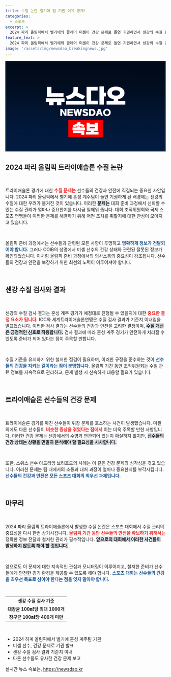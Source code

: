 ```yaml
---
title: 수질 논란 벨기에 팀 기권 이유 공개!
categories:
  - 스포츠
excerpt: >
  2024 파리 올림픽에서 벨기에의 클레어 미셸이 건강 문제로 돌연 기권하면서 센강의 수질 논란이 재점화됐다. IOC는 수질이 기준치 이내라고 밝혔으나, 선수들의 불안이 가중되고 있다.
feature_text: >
  2024 파리 올림픽에서 벨기에의 클레어 미셸이 건강 문제로 돌연 기권하면서 센강의 수질 논란이 재점화됐다. IOC는 수질이 기준치 이내라고 밝혔으나, 선수들의 불안이 가중되고 있다.
image: '/assets/img/newsdao_breakingnews.jpg'
---
```


<p><img src="/assets/img/newsdao_breakingnews.jpg" alt="flaretime 속보" /></p>

<h2 data-ke-size="size26">2024 파리 올림픽 트라이애슬론 수질 논란</h2>

<p data-ke-size="size16">&nbsp;</p>

<p>트라이애슬론 경기에 대한 <b><span style="color: #ee2323;">수질 문제는</span></b> 선수들의 건강과 안전에 직결되는 중요한 사안입니다. 2024 파리 올림픽에서 벨기에 혼성 계주팀이 돌연 기권하게 된 배경에는 센강의 수질에 대한 우려가 불거진 것이 있습니다. 이러한 <b><span style="background-color: #21538527;">문제는</span></b> 대회 준비 과정에서 신뢰할 수 있는 수질 관리가 얼마나 중요한지를 다시금 일깨워 줍니다. 대회 조직위원회와 국제 스포츠 연맹들이 이러한 문제를 해결하기 위해 어떤 조치를 취할지에 대한 관심이 모아지고 있습니다.</p>

<p data-ke-size="size16">&nbsp;</p>

<p>올림픽 준비 과정에서는 선수들과 관련된 모든 사항이 투명하고 <b><span style="color: #1a5490;">명확하게 정보가 전달되어야 합니다.</span></b> 그러나 COIB의 성명에서 미셸 선수의 건강 상태와 관련된 잘못된 정보가 확인되었습니다. 이처럼 올림픽 준비 과정에서의 의사소통의 중요성이 강조됩니다. 선수들의 건강과 안전을 보장하기 위한 최선의 노력이 이루어져야 합니다.</p>

<p data-ke-size="size16">&nbsp;</p>

<h2 data-ke-size="size26">센강 수질 검사와 결과</h2>

<p data-ke-size="size16">&nbsp;</p>

<p>센강의 수질 검사 결과는 혼성 계주 경기가 예정대로 진행될 수 있을지에 대한 <b><span style="color: #ee2323;">중요한 결정 요소가 됩니다.</span></b> IOC와 세계트라이애슬론연맹은 수질 검사 결과가 기준치 이내임을 발표했습니다. 이러한 검사 결과는 선수들의 건강과 안전을 고려한 결정이며, <b><span style="background-color: #21538527;">수질 개선은 긍정적인 신호로 작용합니다.</span></b> 검사 결과에 따라 혼성 계주 경기가 안전하게 치러질 수 있도록 준비가 되어 있다는 점이 주목할 만합니다.</p>

<p data-ke-size="size16">&nbsp;</p>

<p>수질 기준을 유지하기 위한 철저한 점검이 필요하며, 이러한 규정을 준수하는 것이 <b><span style="color: #1a5490;">선수들의 건강을 지키는 길이라는 점이 분명합니다.</span></b> 올림픽 기간 동안 조직위원회는 수질 관련 정보를 지속적으로 관리하고, 문제 발생 시 신속하게 대응할 필요가 있습니다.</p>

<p data-ke-size="size16">&nbsp;</p>

<h2 data-ke-size="size26">트라이애슬론 선수들의 건강 문제</h2>

<p data-ke-size="size16">&nbsp;</p>

<p>트라이애슬론 경기를 마친 선수들이 위장 문제를 호소하는 사건이 발생했습니다. 미셸 외에도 다른 선수들이 <b><span style="color: #ee2323;">비슷한 증상을 겪었다는 점에서</span></b> 이는 더욱 주목할 만한 사항입니다. 이러한 건강 문제는 센강에서의 수영과 연관되어 있는지 확실하지 않지만, <b><span style="background-color: #21538527;">선수들의 건강 상태는 상황을 면밀히 분석해야 할 필요성을 시사합니다.</span></b> </p>

<p data-ke-size="size16">&nbsp;</p>

<p>또한, 스위스 선수 아드리앙 브리포드의 사례는 이 같은 건강 문제의 심각성을 겪고 있습니다. 이러한 문제는 팀 내에서의 소통과 대처 과정이 얼마나 중요한지를 부각시킵니다. <b><span style="color: #1a5490;">선수들의 건강과 안전은 모든 스포츠 대회의 최우선 과제입니다.</span></b> </p>

<p data-ke-size="size16">&nbsp;</p>

<h2 data-ke-size="size26">마무리</h2>

<p data-ke-size="size16">&nbsp;</p>

<p>2024 파리 올림픽 트라이애슬론에서 발생한 수질 논란은 스포츠 대회에서 수질 관리의 중요성을 다시 한번 상기시킵니다. <b><span style="color: #ee2323;">올림픽 기간 동안 선수들의 안전을 확보하기 위해서는</span></b> 정확한 정보 전달과 철저한 관리가 필수적입니다. <b><span style="background-color: #21538527;">앞으로의 대회에서 이러한 사건들이 발생하지 않도록 해야 할 것입니다.</span></b></p>

<p data-ke-size="size16">&nbsp;</p>

<p>앞으로도 이 문제에 대한 지속적인 관심과 모니터링이 이루어지고, 철저한 준비가 선수들에게 안전한 경기 환경을 제공할 수 있도록 해야 합니다. <b><span style="color: #1a5490;">스포츠 대회는 선수들의 건강을 최우선 목표로 삼아야 한다는 점을 잊지 말아야 합니다.</span></b> </p>

<p data-ke-size="size16">&nbsp;</p>

<table style="width:100%; border-collapse: collapse;">
<tr>
    <td style="text-align: center; height: 17px;"><b>센강 수질 검사 기준</b></td>
</tr>
<tr>
    <td style="text-align: center; height: 17px;"><b>대장균 100㎖당 최대 1000개</b></td>
</tr>
<tr>
    <td style="text-align: center; height: 17px;"><b>장구균 100㎖당 400개 미만</b></td>
</tr>
</table>

<p data-ke-size="size16">&nbsp;</p> 

<ul>
    <li>2024 하계 올림픽에서 벨기에 혼성 계주팀 기권</li>
    <li>미셸 선수, 건강 문제로 기권 발표</li>
    <li>센강 수질 검사 결과 기준치 이내</li>
    <li>다른 선수들도 유사한 건강 문제 보고</li>
</ul>
실시간 뉴스 속보는, <a href="https://newsdao.kr" rel="dofollow">https://newsdao.kr</a>


